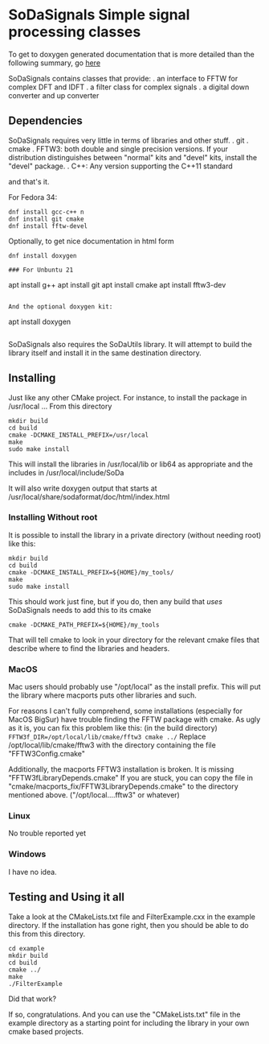 # SoDaSignals Simple signal processing classes

 To get to doxygen generated documentation that is more detailed 
 than the following summary, go [here](https://kb1vc.github.io/SoDaSignals/)

 SoDaSignals contains classes that provide:
 . an interface to FFTW for complex DFT and IDFT
 . a filter class for complex signals
 . a digital down converter and up converter
 
## Dependencies

SoDaSignals requires very little in terms of libraries and other
stuff.
  . git
  . cmake
  . FFTW3: both double and single precision versions. If your
  distribution distinguishes between "normal" kits and "devel" kits,
  install the "devel" package. 
  . C++: Any version supporting the C++11 standard
  
and that's it.

For Fedora 34: 
```
dnf install gcc-c++ n
dnf install git cmake
dnf install fftw-devel
```

Optionally, to get nice documentation in html form
```
dnf install doxygen

### For Unbuntu 21

```
apt install g++
apt install git
apt install cmake
apt install fftw3-dev
```

And the optional doxygen kit: 
```
apt install doxygen
```
```

SoDaSignals also requires the SoDaUtils library. It will attempt to
build the library itself and install it in the same destination
directory.

## Installing

Just like any other CMake project.  For instance, to install the
package in /usr/local ... From this directory

```
mkdir build
cd build
cmake -DCMAKE_INSTALL_PREFIX=/usr/local
make
sudo make install
```

This will install the libraries in /usr/local/lib or lib64 as appropriate
and the includes in /usr/local/include/SoDa

It will also write doxygen output that starts at /usr/local/share/sodaformat/doc/html/index.html

### Installing Without root
It is possible to install the library in a private directory (without needing root) like this: 


```
mkdir build
cd build
cmake -DCMAKE_INSTALL_PREFIX=${HOME}/my_tools/
make
sudo make install
```

This should work just fine, but if you do, then any build that *uses*
SoDaSignals needs to add this to its cmake

```
cmake -DCMAKE_PATH_PREFIX=${HOME}/my_tools
```

That will tell cmake to look in your directory for the relevant cmake
files that describe where to find the libraries and headers.

### MacOS

Mac users should probably use "/opt/local" as the install prefix. This
will put the library where macports puts other libraries and such.

For reasons I can't fully comprehend, some installations (especially
for MacOS BigSur) have trouble finding the FFTW package with cmake. As
ugly as it is, you can fix this problem like this: (in the build
directory) ``` FFTW3f_DIR=/opt/local/lib/cmake/fftw3 cmake ../ ```
Replace /opt/local/lib/cmake/fftw3 with the directory containing the
file "FFTW3Config.cmake"

Additionally, the macports FFTW3 installation is broken.  It is
missing "FFTW3fLibraryDepends.cmake" If you are stuck, you can copy
the file in "cmake/macports_fix/FFTW3LibraryDepends.cmake" to the
directory mentioned above. ("/opt/local....fftw3" or whatever)

### Linux

No trouble reported yet

### Windows

I have no idea.  


## Testing and Using it all

Take a look at the CMakeLists.txt file and FilterExample.cxx in the
example directory.  If the installation has gone right, then you
should be able to do this from this directory.

```
cd example
mkdir build
cd build
cmake ../
make
./FilterExample
```
Did that work?

If so, congratulations.  And you can use the "CMakeLists.txt" file in
the example directory as a starting point for including the library in
your own cmake based projects.

